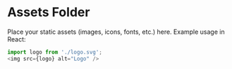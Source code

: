 # Assets Folder

Place your static assets (images, icons, fonts, etc.) here. Example usage in React:

```js
import logo from './logo.svg';
<img src={logo} alt="Logo" />
```
